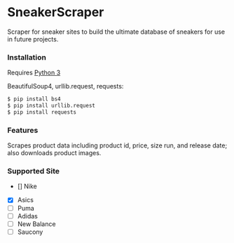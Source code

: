 # SneakerScraper

Scraper for sneaker sites to build the ultimate database of sneakers for use in future projects.


### Installation

Requires [Python 3](https://www.python.org/downloads/)

BeautifulSoup4, urllib.request, requests:

```sh
$ pip install bs4
$ pip install urllib.request
$ pip install requests
```

### Features
Scrapes product data including product id, price, size run, and release date; also downloads product images. 


### Supported Site
- [] Nike
- [x] Asics
- [ ] Puma
- [ ] Adidas
- [ ] New Balance
- [ ] Saucony
